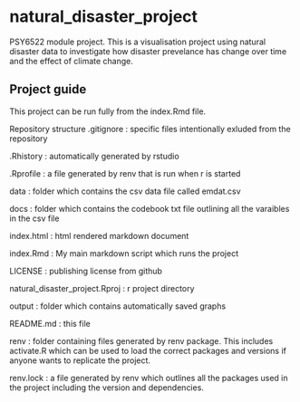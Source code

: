# natural_disaster_project
PSY6522 module project. This is a visualisation project using natural disaster data to investigate how disaster prevelance has change over time and the effect of climate change.

## Project guide
This project can be run fully from the index.Rmd file.

Repository structure
.gitignore : specific files intentionally exluded from the repository

.Rhistory : automatically generated by rstudio

.Rprofile : a file generated by renv that is run when r is started

data : folder which contains the csv data file called emdat.csv

docs : folder which contains the codebook txt file outlining all the varaibles in the csv file

index.html : html rendered markdown document

index.Rmd : My main markdown script which runs the project

LICENSE : publishing license from github

natural_disaster_project.Rproj : r project directory

output : folder which contains automatically saved graphs 

README.md : this file

renv : folder containing files generated by renv package. This includes activate.R which can be used to load the correct packages and versions if anyone wants to replicate the project. 

renv.lock : a file generated by renv which outlines all the packages used in the project including the version and dependencies.
